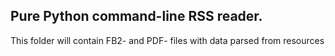 ## Pure Python command-line RSS reader.
This folder will contain FB2- and PDF- files with data parsed from resources